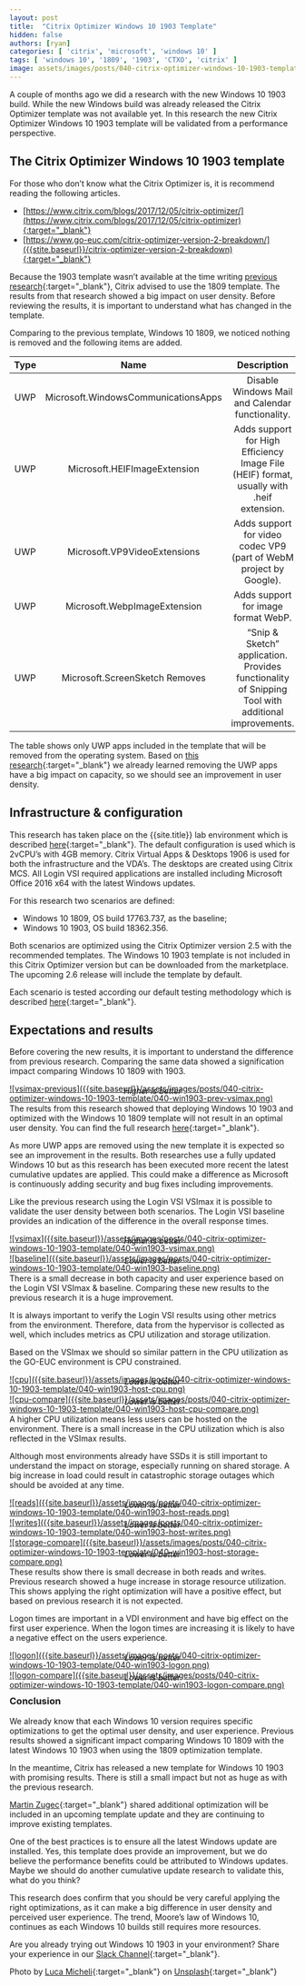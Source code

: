 ```yaml
---
layout: post
title:  "Citrix Optimizer Windows 10 1903 Template"
hidden: false
authors: [ryan]
categories: [ 'citrix', 'microsoft', 'windows 10' ]
tags: [ 'windows 10', '1809', '1903', 'CTXO', 'citrix' ]
image: assets/images/posts/040-citrix-optimizer-windows-10-1903-template/040-win1903-feature-image.png
---
```

A couple of months ago we did a research with the new Windows 10 1903 build. While the new Windows build was already released the Citrix Optimizer template was not available yet. In this research the new Citrix Optimizer Windows 10 1903 template will be validated from a performance perspective.

## The Citrix Optimizer Windows 10 1903 template
For those who don’t know what the Citrix Optimizer is, it is recommend reading the following articles.

  * [https://www.citrix.com/blogs/2017/12/05/citrix-optimizer/](https://www.citrix.com/blogs/2017/12/05/citrix-optimizer){:target="_blank"}
  * [https://www.go-euc.com/citrix-optimizer-version-2-breakdown/]({{stite.baseurl}}/citrix-optimizer-version-2-breakdown){:target="_blank"}

Because the 1903 template wasn’t available at the time writing [previous research]({{stite.baseurl}}/moores-law-of-windows-10-1903){:target="_blank"}, Citrix advised to use the 1809 template. The results from that research showed a big impact on user density. Before reviewing the results, it is important to understand what has changed in the template.

Comparing to the previous template, Windows 10 1809,  we noticed nothing is removed and the following items are added.


| Type | Name                   	         | Description                                                                                           |
| :--: | :---------------------------------: | :----------------------------------------------------------------------------------------------------:|
| UWP  | Microsoft.WindowsCommunicationsApps | Disable Windows Mail and Calendar functionality.                                                      |
| UWP  | Microsoft.HEIFImageExtension	     | Adds support for High Efficiency Image File (HEIF) format, usually with .heif extension.              |
| UWP  | Microsoft.VP9VideoExtensions	     | Adds support for video codec VP9 (part of WebM project by Google).                                    |
| UWP  | Microsoft.WebpImageExtension	     | Adds support for image format WebP.                                                                   |
| UWP  | Microsoft.ScreenSketch	Removes      | “Snip & Sketch” application. Provides functionality of Snipping Tool with additional improvements.    |

The table shows only UWP apps included in the template that will be removed from the operating system. Based on [this research]({{stite.baseurl}}/citrix-optimizer-version-2-breakdown){:target="_blank"} we already learned removing the UWP apps have a big impact on capacity, so we should see an improvement in user density.

## Infrastructure & configuration
This research has taken place on the {{site.title}} lab environment which is described [here]({{stite.baseurl}}/architecture-and-hardware-setup-overview-2018){:target="_blank"}. The default configuration is used which is 2vCPU’s with 4GB memory. Citrix Virtual Apps & Desktops 1906 is used for both the infrastructure and the VDA’s. The desktops are created using Citrix MCS. All Login VSI required applications are installed including Microsoft Office 2016 x64 with the latest Windows updates.

For this research two scenarios are defined:

  * Windows 10 1809, OS build 17763.737, as the baseline;
  * Windows 10 1903, OS build 18362.356.

Both scenarios are optimized using the Citrix Optimizer version 2.5 with the recommended templates. The Windows 10 1903 template is not included in this Citrix Optimizer version but can be downloaded from the marketplace. The upcoming 2.6 release will include the template by default.

Each scenario is tested according our default testing methodology which is described [here]({{stite.baseurl}}/insight-in-the-testing-methodology){:target="_blank"}.

## Expectations and results
Before covering the new results, it is important to understand the difference from previous research. Comparing the same data showed a signification impact comparing Windows 10 1809 with 1903.

<a href="{{site.baseurl}}/assets/images/posts/040-citrix-optimizer-windows-10-1903-template/040-win1903-prev-vsimax.png" data-lightbox="vsimax-previous">
![vsimax-previous]({{site.baseurl}}/assets/images/posts/040-citrix-optimizer-windows-10-1903-template/040-win1903-prev-vsimax.png)
</a>
<p align="center" style="margin-top: -30px;" >
  <i>Higher is better</i>
</p>

The results from this research showed that deploying Windows 10 1903 and optimized with the Windows 10 1809 template will not result in an optimal user density. You can find the full research [here]({{site.baseurl}}/moores-law-of-windows-10-1903){:target="_blank"}.

As more UWP apps are removed using the new template it is expected so see an improvement in the results. Both researches use a fully updated Windows 10 but as this research has been executed more recent the latest cumulative updates are applied. This could make a difference as Microsoft is continuously adding security and bug fixes including improvements.

Like the previous research using the Login VSI VSImax it is possible to validate the user density between both scenarios. The Login VSI baseline provides an indication of the difference in the overall response times.

<a href="{{site.baseurl}}/assets/images/posts/040-citrix-optimizer-windows-10-1903-template/040-win1903-vsimax.png" data-lightbox="vsimax">
![vsimax]({{site.baseurl}}/assets/images/posts/040-citrix-optimizer-windows-10-1903-template/040-win1903-vsimax.png)
</a>
<p align="center" style="margin-top: -30px;" >
  <i>Higher is better</i>
</p>

<a href="{{site.baseurl}}/assets/images/posts/040-citrix-optimizer-windows-10-1903-template/040-win1903-baseline.png" data-lightbox="baseline">
![baseline]({{site.baseurl}}/assets/images/posts/040-citrix-optimizer-windows-10-1903-template/040-win1903-baseline.png)
</a>
<p align="center" style="margin-top: -30px;" >
  <i>Lower is better</i>
</p>

There is a small decrease in both capacity and user experience based on the Login VSI VSImax & baseline. Comparing these new results to the previous research it is a huge improvement.

It is always important to verify the Login VSI results using other metrics from the environment. Therefore, data from the hypervisor is collected as well, which includes metrics as CPU utilization and storage utilization.

Based on the VSImax we should so similar pattern in the CPU utilization as the GO-EUC environment is CPU constrained.

<a href="{{site.baseurl}}/assets/images/posts/040-citrix-optimizer-windows-10-1903-template/040-win1903-host-cpu.png" data-lightbox="cpu">
![cpu]({{site.baseurl}}/assets/images/posts/040-citrix-optimizer-windows-10-1903-template/040-win1903-host-cpu.png)
</a>
<p align="center" style="margin-top: -30px;" >
  <i>Lower is better</i>
</p>

<a href="{{site.baseurl}}/assets/images/posts/040-citrix-optimizer-windows-10-1903-template/040-win1903-host-cpu-compare.png" data-lightbox="cpu-compare">
![cpu-compare]({{site.baseurl}}/assets/images/posts/040-citrix-optimizer-windows-10-1903-template/040-win1903-host-cpu-compare.png)
</a>
<p align="center" style="margin-top: -30px;" >
  <i>Lower is better</i>
</p>

A higher CPU utilization means less users can be hosted on the environment. There is a small increase in the CPU utilization which is also reflected in the VSImax results.

Although most environments already have SSDs it is still important to understand the impact on storage, especially running on shared storage. A big increase in load could result in catastrophic storage outages which should be avoided at any time.

<a href="{{site.baseurl}}/assets/images/posts/040-citrix-optimizer-windows-10-1903-template/040-win1903-host-reads.png" data-lightbox="reads">
![reads]({{site.baseurl}}/assets/images/posts/040-citrix-optimizer-windows-10-1903-template/040-win1903-host-reads.png)
</a>
<p align="center" style="margin-top: -30px;" >
  <i>Lower is better</i>
</p>

<a href="{{site.baseurl}}/assets/images/posts/040-citrix-optimizer-windows-10-1903-template/040-win1903-host-writes.png" data-lightbox="writes">
![writes]({{site.baseurl}}/assets/images/posts/040-citrix-optimizer-windows-10-1903-template/040-win1903-host-writes.png)
</a>
<p align="center" style="margin-top: -30px;" >
  <i>Lower is better</i>
</p>

<a href="{{site.baseurl}}/assets/images/posts/040-citrix-optimizer-windows-10-1903-template/040-win1903-host-storage-compare.png" data-lightbox="storage-compare">
![storage-compare]({{site.baseurl}}/assets/images/posts/040-citrix-optimizer-windows-10-1903-template/040-win1903-host-storage-compare.png)
</a>
<p align="center" style="margin-top: -30px;" >
  <i>Lower is better</i>
</p>

These results show there is small decrease in both reads and writes. Previous research showed a huge increase in storage resource utilization. This shows applying the right optimization will have a positive effect, but based on previous research it is not expected.

Logon times are important in a VDI environment and have big effect on the first user experience. When the logon times are increasing it is likely to have a negative effect on the users experience.

<a href="{{site.baseurl}}/assets/images/posts/040-citrix-optimizer-windows-10-1903-template/040-win1903-logon.png" data-lightbox="logon">
![logon]({{site.baseurl}}/assets/images/posts/040-citrix-optimizer-windows-10-1903-template/040-win1903-logon.png)
</a>
<p align="center" style="margin-top: -30px;" >
  <i>Lower is better</i>
</p>

<a href="{{site.baseurl}}/assets/images/posts/040-citrix-optimizer-windows-10-1903-template/040-win1903-logon-compare.png" data-lightbox="logon-compare">
![logon-compare]({{site.baseurl}}/assets/images/posts/040-citrix-optimizer-windows-10-1903-template/040-win1903-logon-compare.png)
</a>
<p align="center" style="margin-top: -30px;" >
  <i>Lower is better</i>
</p>

### Conclusion
We already know that each Windows 10 version requires specific optimizations to get the optimal user density, and user experience. Previous results showed a significant impact comparing Windows 10 1809 with the latest Windows 10 1903 when using the 1809 optimization template.

In the meantime, Citrix has released a new template for Windows 10 1903 with promising results. There is still a small impact but not as huge as with the previous research.

[Martin Zugec](https://twitter.com/MartinZugec){:target="_blank"} shared additional optimization will be included in an upcoming template update and they are continuing to improve existing templates.

One of the best practices is to ensure all the latest Windows update are installed. Yes, this template does provide an improvement, but we do believe the performance benefits could be attributed to Windows updates. Maybe we should do another cumulative update research to validate this, what do you think?

This research does confirm that you should be very careful applying the right optimizations, as it can make a big difference in user density and perceived user experience. The trend, Moore’s law of Windows 10, continues as each Windows 10 builds still requires more resources.

Are you already trying out Windows 10 1903 in your environment? Share your experience in our [Slack Channel](https://{{site.title}}.slack.com){:target="_blank"}.

Photo by [Luca Micheli](https://unsplash.com/@lucamicheli?utm_source=unsplash&utm_medium=referral&utm_content=creditCopyText){:target="_blank"} on [Unsplash](https://unsplash.com/s/photos/seattle?utm_source=unsplash&utm_medium=referral&utm_content=creditCopyText){:target="_blank"}
